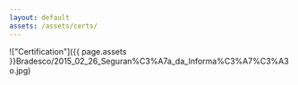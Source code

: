 ```yaml
---
layout: default
assets: /assets/certs/
---
```

!["Certification"]({{ page.assets }}Bradesco/2015_02_26_Seguran%C3%A7a_da_Informa%C3%A7%C3%A3o.jpg)
